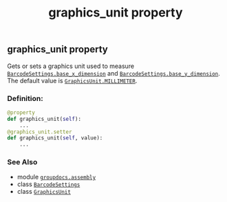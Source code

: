 ﻿---
title: graphics_unit property
second_title: GroupDocs.Assembly for Python via .NET API References
description: 
type: docs
url: /python-net/groupdocs.assembly/barcodesettings/graphics_unit/
is_root: false
weight: 50
---

## graphics_unit property


Gets or sets a graphics unit used to measure [`BarcodeSettings.base_x_dimension`](/assembly/python-net/groupdocs.assembly/barcodesettings#base_x_dimension) and [`BarcodeSettings.base_y_dimension`](/assembly/python-net/groupdocs.assembly/barcodesettings#base_y_dimension).
The default value is [`GraphicsUnit.MILLIMETER`](/assembly/python-net/groupdocs.assembly/graphicsunit#MILLIMETER).
### Definition:
```python
@property
def graphics_unit(self):
    ...
@graphics_unit.setter
def graphics_unit(self, value):
    ...
```

### See Also
* module [`groupdocs.assembly`](../../)
* class [`BarcodeSettings`](/assembly/python-net/groupdocs.assembly/barcodesettings)
* class [`GraphicsUnit`](/assembly/python-net/groupdocs.assembly/graphicsunit)
